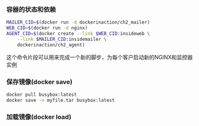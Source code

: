 ### 容器的状态和依赖

```sh
MAILER_CID=$(docker run -d dockerinaction/ch2_mailer)
WEB_CID=$(docker run -d nginx)
AGENT_CID=$(docker create --link $WEB_CID:insideweb \
    --link $MAILER_CID:insidemailer \
    dockerinaction/ch2_agent)
```

这个命令片段可以用来完成一个新的脚步，为每个客户启动新的NGINX和监控器实例

### 保存镜像(docker save)

```sh
docker pull busybox:latest
docker save -o myfile.tar busybox:latest
```


### 加载镜像(docker load)

```sh

```
